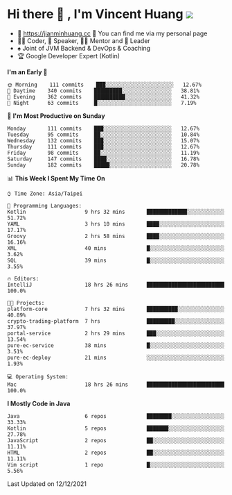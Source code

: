 # Hi there 👋 , I'm Vincent Huang ![](https://komarev.com/ghpvc/?username=Jian-Min-Huang)
- 💎 https://jianminhuang.cc 🙋 You can find me via my personal page
- 👨‍💻 Coder, 🎤 Speaker, 👨‍🏫 Mentor and 🚀 Leader
- ♠️ Joint of JVM Backend & DevOps & Coaching
- 🏆 Google Developer Expert (Kotlin)

<!--START_SECTION:waka-->
**I'm an Early 🐤** 

```text
🌞 Morning    111 commits    ███░░░░░░░░░░░░░░░░░░░░░░   12.67% 
🌆 Daytime    340 commits    █████████░░░░░░░░░░░░░░░░   38.81% 
🌃 Evening    362 commits    ██████████░░░░░░░░░░░░░░░   41.32% 
🌙 Night      63 commits     █░░░░░░░░░░░░░░░░░░░░░░░░   7.19%

```
📅 **I'm Most Productive on Sunday** 

```text
Monday       111 commits    ███░░░░░░░░░░░░░░░░░░░░░░   12.67% 
Tuesday      95 commits     ██░░░░░░░░░░░░░░░░░░░░░░░   10.84% 
Wednesday    132 commits    ███░░░░░░░░░░░░░░░░░░░░░░   15.07% 
Thursday     111 commits    ███░░░░░░░░░░░░░░░░░░░░░░   12.67% 
Friday       98 commits     ██░░░░░░░░░░░░░░░░░░░░░░░   11.19% 
Saturday     147 commits    ████░░░░░░░░░░░░░░░░░░░░░   16.78% 
Sunday       182 commits    █████░░░░░░░░░░░░░░░░░░░░   20.78%

```


📊 **This Week I Spent My Time On** 

```text
⌚︎ Time Zone: Asia/Taipei

💬 Programming Languages: 
Kotlin                   9 hrs 32 mins       █████████████░░░░░░░░░░░░   51.72% 
YAML                     3 hrs 10 mins       ████░░░░░░░░░░░░░░░░░░░░░   17.17% 
Groovy                   2 hrs 58 mins       ████░░░░░░░░░░░░░░░░░░░░░   16.16% 
XML                      40 mins             █░░░░░░░░░░░░░░░░░░░░░░░░   3.62% 
SQL                      39 mins             █░░░░░░░░░░░░░░░░░░░░░░░░   3.55%

🔥 Editors: 
IntelliJ                 18 hrs 26 mins      █████████████████████████   100.0%

🐱‍💻 Projects: 
platform-core            7 hrs 32 mins       ██████████░░░░░░░░░░░░░░░   40.89% 
crypto-trading-platform  7 hrs               █████████░░░░░░░░░░░░░░░░   37.97% 
portal-service           2 hrs 29 mins       ███░░░░░░░░░░░░░░░░░░░░░░   13.54% 
pure-ec-service          38 mins             █░░░░░░░░░░░░░░░░░░░░░░░░   3.51% 
pure-ec-deploy           21 mins             ░░░░░░░░░░░░░░░░░░░░░░░░░   1.93%

💻 Operating System: 
Mac                      18 hrs 26 mins      █████████████████████████   100.0%

```

**I Mostly Code in Java** 

```text
Java                     6 repos             ████████░░░░░░░░░░░░░░░░░   33.33% 
Kotlin                   5 repos             ███████░░░░░░░░░░░░░░░░░░   27.78% 
JavaScript               2 repos             ██░░░░░░░░░░░░░░░░░░░░░░░   11.11% 
HTML                     2 repos             ██░░░░░░░░░░░░░░░░░░░░░░░   11.11% 
Vim script               1 repo              █░░░░░░░░░░░░░░░░░░░░░░░░   5.56%

```



 Last Updated on 12/12/2021
<!--END_SECTION:waka-->
